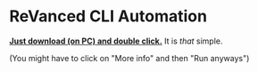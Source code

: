 # ReVanced CLI Automation


[**Just download (on PC) and double click.**](https://github.com/taku-nm/auto-cli/releases/download/v1.32/auto-cli-v1.32.bat) It is *that* simple.


(You might have to click on "More info" and then "Run anyways")

